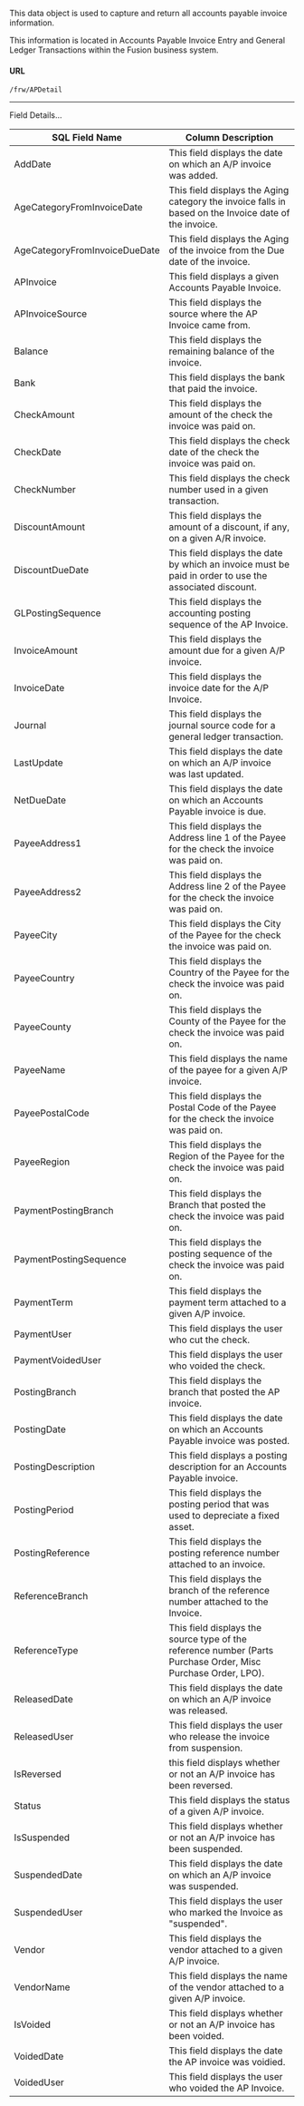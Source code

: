 
This data object is used to capture and return all accounts payable invoice information.

This information is located in Accounts Payable Invoice Entry and General Ledger Transactions within the Fusion business system.

 
#### URL 
```
/frw/APDetail
``` 
 <hr>
Field Details...

| **SQL Field Name**            | **Column Description**                                                                                        |
|---|---|
| AddDate                       | This field displays the date on which an A/P invoice was added.                                               |
| AgeCategoryFromInvoiceDate    | This field displays the Aging category the invoice falls in based on the Invoice date of the invoice.         |
| AgeCategoryFromInvoiceDueDate | This field displays the Aging of the invoice from the Due date of the invoice.                                |
| APInvoice                     | This field displays a given Accounts Payable Invoice.                                                         |
| APInvoiceSource               | This field displays the source where the AP Invoice came from.                                                |
| Balance                       | This field displays the remaining balance of the invoice.                                                     |
| Bank                          | This field displays the bank that paid the invoice.                                                           |
| CheckAmount                   | This field displays the amount of the check the invoice was paid on.                                          |
| CheckDate                     | This field displays the check date of the check the invoice was paid on.                                      |
| CheckNumber                   | This field displays the check number used in a given transaction.                                             |
| DiscountAmount                | This field displays the amount of a discount, if any, on a given A/R invoice.                                 |
| DiscountDueDate               | This field displays the date by which an invoice must be paid in order to use the associated discount.        |
| GLPostingSequence             | This field displays the accounting posting sequence of the AP Invoice.                                        |
| InvoiceAmount                 | This field displays the amount due for a given A/P invoice.                                                   |
| InvoiceDate                   | This field displays the invoice date for the A/P Invoice.                                                     |
| Journal                       | This field displays the journal source code for a general ledger transaction.                                 |
| LastUpdate                    | This field displays the date on which an A/P invoice was last updated.                                        |
| NetDueDate                    | This field displays the date on which an Accounts Payable invoice is due.                                     |
| PayeeAddress1                 | This field displays the Address line 1 of the Payee for the check the invoice was paid on.                    |
| PayeeAddress2                 | This field displays the Address line 2 of the Payee for the check the invoice was paid on.                    |
| PayeeCity                     | This field displays the City of the Payee for the check the invoice was paid on.                              |
| PayeeCountry                  | This field displays the Country of the Payee for the check the invoice was paid on.                           |
| PayeeCounty                   | This field displays the County of the Payee for the check the invoice was paid on.                            |
| PayeeName                     | This field displays the name of the payee for a given A/P invoice.                                            |
| PayeePostalCode               | This field displays the Postal Code of the Payee for the check the invoice was paid on.                       |
| PayeeRegion                   | This field displays the Region of the Payee for the check the invoice was paid on.                            |
| PaymentPostingBranch          | This field displays the Branch that posted the check the invoice was paid on.                                 |
| PaymentPostingSequence        | This field displays the posting sequence of the check the invoice was paid on.                                |
| PaymentTerm                   | This field displays the payment term attached to a given A/P invoice.                                         |
| PaymentUser                   | This field displays the user who cut the check.                                                               |
| PaymentVoidedUser             | This field displays the user who voided the check.                                                            |
| PostingBranch                 | This field displays the branch that posted the AP invoice.                                                    |
| PostingDate                   | This field displays the date on which an Accounts Payable invoice was posted.                                 |
| PostingDescription            | This field displays a posting description for an Accounts Payable invoice.                                    |
| PostingPeriod                 | This field displays the posting period that was used to depreciate a fixed asset.                             |
| PostingReference              | This field displays the posting reference number attached to an invoice.                                      |
| ReferenceBranch               | This field displays the branch of the reference number attached to the Invoice.                               |
| ReferenceType                 | This field displays the source type of the reference number (Parts Purchase Order, Misc Purchase Order, LPO). |
| ReleasedDate                  | This field displays the date on which an A/P invoice was released.                                            |
| ReleasedUser                  | This field displays the user who release the invoice from suspension.                                         |
| IsReversed                    | this field displays whether or not an A/P invoice has been reversed.                                          |
| Status                        | This field displays the status of a given A/P invoice.                                                        |
| IsSuspended                   | This field displays whether or not an A/P invoice has been suspended.                                         |
| SuspendedDate                 | This field displays the date on which an A/P invoice was suspended.                                           |
| SuspendedUser                 | This field displays the user who marked the Invoice as "suspended".                                           |
| Vendor                        | This field displays the vendor attached to a given A/P invoice.                                               |
| VendorName                    | This field displays the name of the vendor attached to a given A/P invoice.                                   |
| IsVoided                      | This field displays whether or not an A/P invoice has been voided.                                            |
| VoidedDate                    | This field displays the date the AP invoice was voidied.                                                      |
| VoidedUser                    | This field displays the user who voided the AP Invoice.                                                       |
